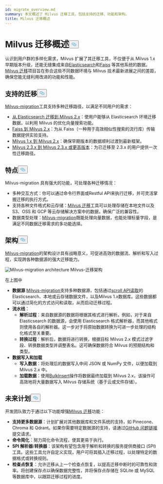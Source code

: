 ```yaml
---
id: migrate_overview.md
summary: 本文概述了 Milvus 迁移工具，包括支持的迁移、功能和架构。
title: Milvus 迁移概述
---
```

<h1 id="Milvus-Migration-Overview" class="common-anchor-header">Milvus 迁移概述<button data-href="#Milvus-Migration-Overview" class="anchor-icon" translate="no">
      <svg translate="no"
        aria-hidden="true"
        focusable="false"
        height="20"
        version="1.1"
        viewBox="0 0 16 16"
        width="16"
      >
        <path
          fill="#0092E4"
          fill-rule="evenodd"
          d="M4 9h1v1H4c-1.5 0-3-1.69-3-3.5S2.55 3 4 3h4c1.45 0 3 1.69 3 3.5 0 1.41-.91 2.72-2 3.25V8.59c.58-.45 1-1.27 1-2.09C10 5.22 8.98 4 8 4H4c-.98 0-2 1.22-2 2.5S3 9 4 9zm9-3h-1v1h1c1 0 2 1.22 2 2.5S13.98 12 13 12H9c-.98 0-2-1.22-2-2.5 0-.83.42-1.64 1-2.09V6.25c-1.09.53-2 1.84-2 3.25C6 11.31 7.55 13 9 13h4c1.45 0 3-1.69 3-3.5S14.5 6 13 6z"
        ></path>
      </svg>
    </button></h1><p>认识到用户群的多样化需求，Milvus 扩展了其迁移工具，不仅便于从 Milvus 1.x 早期版本升级，还能无缝集成来自<a href="https://www.elastic.co/guide/en/elasticsearch/reference/current/elasticsearch-intro.html">Elasticsearch</a>和<a href="https://github.com/facebookresearch/faiss">Faiss</a> 等其他系统的数据。<a href="https://github.com/zilliztech/milvus-migration">Milvus 迁移</a>项目旨在弥合这些不同数据环境与 Milvus 技术最新进展之间的差距，确保您能无缝利用改进的功能和性能。</p>
<h2 id="Supported-migrations" class="common-anchor-header">支持的迁移<button data-href="#Supported-migrations" class="anchor-icon" translate="no">
      <svg translate="no"
        aria-hidden="true"
        focusable="false"
        height="20"
        version="1.1"
        viewBox="0 0 16 16"
        width="16"
      >
        <path
          fill="#0092E4"
          fill-rule="evenodd"
          d="M4 9h1v1H4c-1.5 0-3-1.69-3-3.5S2.55 3 4 3h4c1.45 0 3 1.69 3 3.5 0 1.41-.91 2.72-2 3.25V8.59c.58-.45 1-1.27 1-2.09C10 5.22 8.98 4 8 4H4c-.98 0-2 1.22-2 2.5S3 9 4 9zm9-3h-1v1h1c1 0 2 1.22 2 2.5S13.98 12 13 12H9c-.98 0-2-1.22-2-2.5 0-.83.42-1.64 1-2.09V6.25c-1.09.53-2 1.84-2 3.25C6 11.31 7.55 13 9 13h4c1.45 0 3-1.69 3-3.5S14.5 6 13 6z"
        ></path>
      </svg>
    </button></h2><p><a href="https://github.com/zilliztech/milvus-migration">Milvus-migration</a>工具支持多种迁移路径，以满足不同用户的需求：</p>
<ul>
<li><a href="/docs/zh/v2.4.x/es2m.md">从 Elasticsearch 迁移到 Milvus 2.x</a>：使用户能够从 Elasticsearch 环境迁移数据，以利用 Milvus 的优化向量搜索功能。</li>
<li><a href="/docs/zh/v2.4.x/f2m.md">Faiss 到 Milvus 2.x</a>：为从 Faiss（一种用于高效相似性搜索的流行库）传输数据提供实验支持。</li>
<li><a href="/docs/zh/v2.4.x/m2m.md">Milvus 1.x 到 Milvus 2.x</a>：确保早期版本的数据顺利过渡到最新框架。</li>
<li><a href="/docs/zh/v2.4.x/from-m2x.md">Milvus 2.3.x 到 Milvus 2.3.x 或更高版本</a>：为已迁移至 2.3.x 的用户提供一次性迁移路径。</li>
</ul>
<h2 id="Features" class="common-anchor-header">特点<button data-href="#Features" class="anchor-icon" translate="no">
      <svg translate="no"
        aria-hidden="true"
        focusable="false"
        height="20"
        version="1.1"
        viewBox="0 0 16 16"
        width="16"
      >
        <path
          fill="#0092E4"
          fill-rule="evenodd"
          d="M4 9h1v1H4c-1.5 0-3-1.69-3-3.5S2.55 3 4 3h4c1.45 0 3 1.69 3 3.5 0 1.41-.91 2.72-2 3.25V8.59c.58-.45 1-1.27 1-2.09C10 5.22 8.98 4 8 4H4c-.98 0-2 1.22-2 2.5S3 9 4 9zm9-3h-1v1h1c1 0 2 1.22 2 2.5S13.98 12 13 12H9c-.98 0-2-1.22-2-2.5 0-.83.42-1.64 1-2.09V6.25c-1.09.53-2 1.84-2 3.25C6 11.31 7.55 13 9 13h4c1.45 0 3-1.69 3-3.5S14.5 6 13 6z"
        ></path>
      </svg>
    </button></h2><p>Milvus-migration 具有强大的功能，可处理各种迁移情况：</p>
<ul>
<li>多种交互方式：你可以通过命令行界面或Restful API来执行迁移，并可灵活掌握迁移的执行方式。</li>
<li>支持各种文件格式和云存储：<a href="https://github.com/zilliztech/milvus-migration">Milvus 迁移</a>工具可以处理存储在本地文件以及 S3、OSS 和 GCP 等云存储解决方案中的数据，确保广泛的兼容性。</li>
<li>数据类型处理：<a href="https://github.com/zilliztech/milvus-migration">Milvus-migration</a>既能处理向量数据，也能处理标量字段，是满足不同数据迁移需求的多功能选择。</li>
</ul>
<h2 id="Architecture" class="common-anchor-header">架构<button data-href="#Architecture" class="anchor-icon" translate="no">
      <svg translate="no"
        aria-hidden="true"
        focusable="false"
        height="20"
        version="1.1"
        viewBox="0 0 16 16"
        width="16"
      >
        <path
          fill="#0092E4"
          fill-rule="evenodd"
          d="M4 9h1v1H4c-1.5 0-3-1.69-3-3.5S2.55 3 4 3h4c1.45 0 3 1.69 3 3.5 0 1.41-.91 2.72-2 3.25V8.59c.58-.45 1-1.27 1-2.09C10 5.22 8.98 4 8 4H4c-.98 0-2 1.22-2 2.5S3 9 4 9zm9-3h-1v1h1c1 0 2 1.22 2 2.5S13.98 12 13 12H9c-.98 0-2-1.22-2-2.5 0-.83.42-1.64 1-2.09V6.25c-1.09.53-2 1.84-2 3.25C6 11.31 7.55 13 9 13h4c1.45 0 3-1.69 3-3.5S14.5 6 13 6z"
        ></path>
      </svg>
    </button></h2><p><a href="https://github.com/zilliztech/milvus-migration">Milvus-migration</a>的架构设计具有战略意义，可促进高效的数据流、解析和写入过程，实现跨各种数据源的强大迁移能力。</p>
<p>
  
   <span class="img-wrapper"> <img translate="no" src="/docs/v2.4.x/assets/milvus-migration-architecture.jpeg" alt="Milvus-migration architecture" class="doc-image" id="milvus-migration-architecture" />
   </span> <span class="img-wrapper"> <span>Milvus-迁移架构</span> </span></p>
<p>在上图中</p>
<ul>
<li><strong>数据源</strong> <a href="https://github.com/zilliztech/milvus-migration">Milvus-migration</a>支持多种数据源，包括通过<a href="https://www.elastic.co/guide/en/elasticsearch/reference/current/scroll-api.html">scroll API读取</a>的Elasticsearch、本地或云存储数据文件，以及Milvus 1.x数据库。这些数据都可以通过简化的方式访问和读取，从而启动迁移过程。</li>
<li><strong>流水线</strong>：<ul>
<li><strong>解析过程</strong>：来自数据源的数据将根据其格式进行解析。例如，对于来自 Elasticsearch 的数据源，会使用 Elasticsearch 格式解析器，而其他格式则使用各自的解析器。这一步对于将原始数据转换为可进一步处理的结构化格式至关重要。</li>
<li><strong>转换过程</strong>：解析后，数据将进行转换，根据目标 Milvus 2.x 模式过滤字段、转换数据类型并调整表名。这可确保数据符合 Milvus 的预期结构和类型。</li>
</ul></li>
<li><strong>数据写入和加载</strong><ul>
<li><strong>写入数据</strong>：将处理后的数据写入中间 JSON 或 NumPy 文件，以便加载到 Milvus 2.x 中。</li>
<li><strong>加载数据</strong>：使用<a href="https://milvus.io/api-reference/pymilvus/v2.4.x/ORM/utility/do_bulk_insert.md">BulkInsert</a>操作将数据最终加载到 Milvus 2.x，该操作可高效地将大量数据写入 Milvus 存储系统（基于云或文件存储）。</li>
</ul></li>
</ul>
<h2 id="Future-plans" class="common-anchor-header">未来计划<button data-href="#Future-plans" class="anchor-icon" translate="no">
      <svg translate="no"
        aria-hidden="true"
        focusable="false"
        height="20"
        version="1.1"
        viewBox="0 0 16 16"
        width="16"
      >
        <path
          fill="#0092E4"
          fill-rule="evenodd"
          d="M4 9h1v1H4c-1.5 0-3-1.69-3-3.5S2.55 3 4 3h4c1.45 0 3 1.69 3 3.5 0 1.41-.91 2.72-2 3.25V8.59c.58-.45 1-1.27 1-2.09C10 5.22 8.98 4 8 4H4c-.98 0-2 1.22-2 2.5S3 9 4 9zm9-3h-1v1h1c1 0 2 1.22 2 2.5S13.98 12 13 12H9c-.98 0-2-1.22-2-2.5 0-.83.42-1.64 1-2.09V6.25c-1.09.53-2 1.84-2 3.25C6 11.31 7.55 13 9 13h4c1.45 0 3-1.69 3-3.5S14.5 6 13 6z"
        ></path>
      </svg>
    </button></h2><p>开发团队致力于通过以下功能增强<a href="https://github.com/zilliztech/milvus-migration">Milvus 迁移</a>功能：</p>
<ul>
<li><strong>支持更多数据源</strong>：计划扩展对其他数据库和文件系统的支持，如 Pinecone、Chroma 和 Qdrant。如果你需要特定数据源的支持，请通过<a href="https://github.com/zilliztech/milvus-migration/issues">GitHub 问题链接</a>提交请求。</li>
<li><strong>命令简化</strong>：努力简化命令流程，使其更易于执行。</li>
<li><strong>SPI 解析器</strong>/<strong>转换器</strong>：该架构有望包含用于解析和转换的服务提供商接口 (SPI) 工具。这些工具允许自定义实现，用户可将其插入迁移过程，以处理特定的数据格式或转换规则。</li>
<li><strong>检查点恢复</strong>：允许迁移从上一个检查点恢复，以提高迁移中断时的可靠性和效率。将创建保存点以确保数据完整性，并将保存点存储在 SQLite 或 MySQL 等数据库中，以跟踪迁移过程的进度。</li>
</ul>
